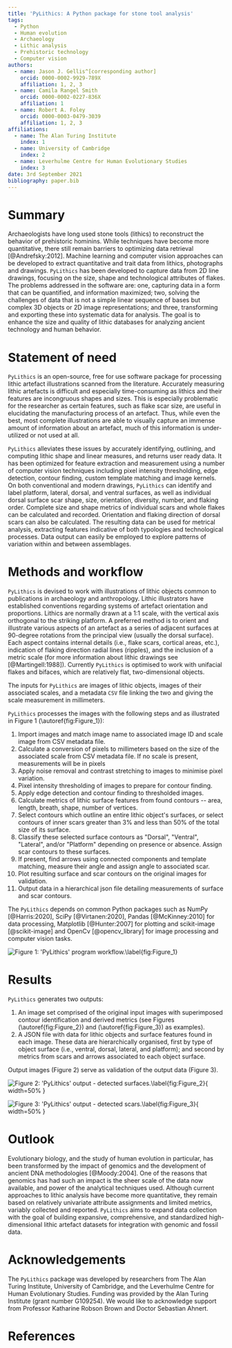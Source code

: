 ```yaml
---
title: 'PyLithics: A Python package for stone tool analysis'
tags:
  - Python
  - Human evolution
  - Archaeology
  - Lithic analysis
  - Prehistoric technology
  - Computer vision 
authors:
  - name: Jason J. Gellis^[corresponding author]
    orcid: 0000-0002-9929-789X
    affiliation: 1, 2, 3
  - name: Camila Rangel Smith
    orcid: 0000-0002-0227-836X
    affiliation: 1
  - name: Robert A. Foley
    orcid: 0000-0003-0479-3039
    affiliation: 1, 2, 3
affiliations:
  - name: The Alan Turing Institute
    index: 1
  - name: University of Cambridge
    index: 2
  - name: Leverhulme Centre for Human Evolutionary Studies
    index: 3
date: 3rd September 2021
bibliography: paper.bib
---
```

# Summary
Archaeologists have long used stone tools (lithics) to reconstruct the behavior of prehistoric hominins. While techniques have become more quantitative, there still remain barriers to optimizing data retrieval [@Andrefsky:2012]. Machine learning and computer vision approaches can be developed to extract quantitative and trait data from lithics, photographs and drawings. `PyLithics` has been developed to capture data from 2D line drawings, focusing on the size, shape and technological attributes of flakes. The problems addressed in the software are: 
one, capturing data in a form that can be quantified, and information maximized; two, solving the challenges of data that is not a simple linear sequence of bases but complex 3D objects or 2D image representations; and three, transforming and exporting these into systematic data for analysis. The goal is to enhance the size and quality of lithic databases for analyzing ancient technology and human behavior.

# Statement of need

`PyLithics` is an open-source, free for use software package for processing lithic artefact illustrations scanned from the literature. Accurately measuring lithic artefacts is difficult and especially time-consuming as lithics and their features are incongruous shapes and sizes. This is especially problematic for the researcher as certain features, such as flake scar size, are useful in elucidating the manufacturing process of an artefact. Thus, while even the best, most complete illustrations are able to visually capture an immense amount of information about an artefact, much of this information is under-utilized or not used at all. 

`PyLithics` alleviates these issues by accurately identifying, outlining, and computing lithic shape and linear measures, and returns user ready data. It has been optimized for feature extraction and measurement using a number of computer vision techniques including pixel intensity thresholding, edge detection, contour finding, custom template matching and image kernels. On both conventional and modern drawings, `PyLithics` can identify and label platform, lateral, dorsal, and ventral surfaces, as well as individual dorsal surface scar shape, size, orientation, diversity, number, and flaking order. Complete size and shape metrics of individual scars and whole flakes can be calculated and recorded. Orientation and flaking direction of dorsal scars can also be calculated. The resulting data can be used for metrical analysis, extracting features indicative of both typologies and technological processes. Data output can easily be employed to explore patterns of variation within and between assemblages.

# Methods and workflow

`PyLithics` is devised to work with illustrations of lithic objects common to publications in archaeology and anthropology. Lithic illustrators have established conventions regarding systems of artefact orientation and proportions. Lithics are normally drawn at a 1:1 scale, with the vertical axis orthogonal to the striking platform. A preferred method is to orient and illustrate various aspects of an artefact as a series of adjacent surfaces at 90-degree rotations from the principal view (usually the dorsal surface). Each aspect contains internal details (i.e., flake scars, cortical areas, etc.), indication of flaking direction radial lines (ripples), and the inclusion of a metric scale (for more information about lithic drawings see [@Martingell:1988]). Currently `PyLithics` is optimised to work with unifacial flakes and bifaces, which are relatively flat, two-dimensional objects. 

The inputs for `PyLithics` are images of lithic objects, images of their associated scales, and a metadata `CSV` file linking the two and giving the scale measurement in millimeters. 

`PyLithics` processes the images with the following steps and as illustrated in Figure 1 (\autoref{fig:Figure_1}):

1. Import images and match image name to associated image ID and scale image from CSV metadata file.
2. Calculate a conversion of pixels to millimeters based on the size of the associated scale from CSV metadata file. If no scale is present, measurements will be in pixels
3. Apply noise removal and contrast stretching to images to minimise pixel variation.
4. Pixel intensity thresholding of images to prepare for contour finding.
5. Apply edge detection and contour finding to thresholded images.
6. Calculate metrics of lithic surface features from found contours -- area, length, breath, shape, number of vertices. 
7. Select contours which outline an entire lithic object's surfaces, or select contours of inner scars greater than 3% and less than 50% of the total size of its surface.
8. Classify these selected surface contours as "Dorsal", "Ventral", "Lateral", and/or "Platform" depending on presence or absence. Assign scar contours to these surfaces. 
9. If present, find arrows using connected components and template matching, measure their angle and assign angle to associated scar.
10. Plot resulting surface and scar contours on the original images for validation.
11. Output data in a hierarchical json file detailing measurements of surface and scar contours. 


The `PyLithics` depends on common Python packages such as NumPy
[@Harris:2020], SciPy [@Virtanen:2020], Pandas [@McKinney:2010] for data processing, Matplotlib [@Hunter:2007] for plotting and scikit-image [@scikit-image] and OpenCv [@opencv_library] for image processing and computer vision tasks.

![Figure 1: 'PyLithics' program workflow.\label{fig:Figure_1}](pylithics_flowchart.jpg)

# Results

`PyLithics` generates two outputs:

1. An image set comprised of the original input images with superimposed contour identification and derived metrics (see Figures (\autoref{fig:Figure_2}) and (\autoref{fig:Figure_3}) as examples).
2. A JSON file with data for lithic objects and surface features found in each image. These data are hierarchically organised, first by type of object surface (i.e., ventral, dorsal, lateral, and platform); and second by metrics from scars and arrows associated to each object surface. 

Output images (Figure 2) serve as validation of the output data (Figure 3).

![Figure 2: 'PyLithics' output - detected surfaces.\label{fig:Figure_2}](rub_al_khali_lithic_surfaces.png ){ width=50% }

![Figure 3: 'PyLithics' output - detected scars.\label{fig:Figure_3}](rub_al_khali_lithium_scars.png ){ width=50% }


# Outlook 

Evolutionary biology, and the study of human evolution in particular, has been transformed by the impact of genomics and the development of ancient DNA methodologies [@Moody:2004]. One of the reasons that genomics has had such an impact is the sheer scale of the data now available, and power of the analytical techniques used. Although current approaches to lithic analysis have become more quantitative, they remain based on relatively univariate attribute assignments and limited metrics, variably collected and reported. `PyLithics` aims to expand data collection with the goal of building expansive, comprehensive, and standardized high-dimensional lithic artefact datasets for integration with genomic and fossil data. 

# Acknowledgements

The `PyLithics` package was developed by researchers from The Alan Turing Institute, University of Cambridge, and the Leverhulme Centre for Human Evolutionary Studies. Funding was provided by the Alan Turing Institute (grant number G109254). We would like to acknowledge support from Professor Katharine Robson Brown and Doctor Sebastian Ahnert.

# References
